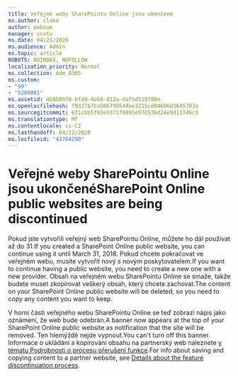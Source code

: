 ```yaml
---
title: Veřejné weby SharePointu Online jsou ukončené
ms.author: clake
author: pebaum
manager: scotv
ms.date: 04/21/2020
ms.audience: Admin
ms.topic: article
ROBOTS: NOINDEX, NOFOLLOW
localization_priority: Normal
ms.collection: Adm_O365
ms.custom:
- "99"
- "5200001"
ms.assetid: 4b8b89f8-bfd8-4a60-812a-daf5d519788e
ms.openlocfilehash: f9327b7ba506790549ae3215cd84606d3645703a
ms.sourcegitcommit: 631cbb5f03e5371f0995e976536d24e9d13746c3
ms.translationtype: MT
ms.contentlocale: cs-CZ
ms.lasthandoff: 04/22/2020
ms.locfileid: "43764290"
---
```

# <a name="sharepoint-online-public-websites-are-being-discontinued"></a><span data-ttu-id="39a6f-102">Veřejné weby SharePointu Online jsou ukončené</span><span class="sxs-lookup"><span data-stu-id="39a6f-102">SharePoint Online public websites are being discontinued</span></span>

<span data-ttu-id="39a6f-103">Pokud jste vytvořili veřejný web SharePointu Online, můžete ho dál používat až do 31.</span><span class="sxs-lookup"><span data-stu-id="39a6f-103">If you created a SharePoint Online public website, you can continue using it until March 31, 2018.</span></span> <span data-ttu-id="39a6f-104">Pokud chcete pokračovat ve veřejném webu, musíte vytvořit nový s novým poskytovatelem.</span><span class="sxs-lookup"><span data-stu-id="39a6f-104">If you want to continue having a public website, you need to create a new one with a new provider.</span></span> <span data-ttu-id="39a6f-105">Obsah na veřejném webu SharePointu Online se smaže, takže budete muset zkopírovat veškerý obsah, který chcete zachovat.</span><span class="sxs-lookup"><span data-stu-id="39a6f-105">The content on your SharePoint Online public website will be deleted, so you need to copy any content you want to keep.</span></span>
  
<span data-ttu-id="39a6f-106">V horní části veřejného webu SharePointu Online se teď zobrazí nápis jako oznámení, že web bude odebrán.</span><span class="sxs-lookup"><span data-stu-id="39a6f-106">A banner now appears at the top of your SharePoint Online public website as notification that the site will be removed.</span></span> <span data-ttu-id="39a6f-107">Ten hlemýždě nejde vypnout.</span><span class="sxs-lookup"><span data-stu-id="39a6f-107">You can't turn off this banner.</span></span> <span data-ttu-id="39a6f-108">Informace o ukládání a kopírování obsahu na partnerský web naleznete [v tématu Podrobnosti o procesu přerušení funkce](https://go.microsoft.com/fwlink/?linkid=866980).</span><span class="sxs-lookup"><span data-stu-id="39a6f-108">For info about saving and copying content to a partner website, see [Details about the feature discontinuation process](https://go.microsoft.com/fwlink/?linkid=866980).</span></span>
  